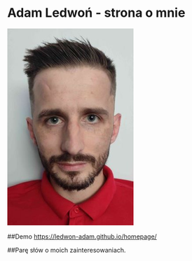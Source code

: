 # Adam Ledwoń - strona o mnie

![Ledwoń Adam](images/my/ja450px.jpg)

##Demo
https://ledwon-adam.github.io/homepage/

##Parę słów o moich zainteresowaniach.
